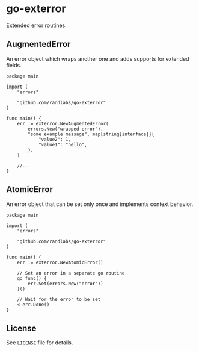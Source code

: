 # go-exterror

Extended error routines.

## AugmentedError

An error object which wraps another one and adds supports for extended fields.


```golang
package main

import (
	"errors"

	"github.com/randlabs/go-exterror"
)

func main() {
	err := exterror.NewAugmentedError(
		errors.New("wrapped error"),
		"some example message", map[string]interface{}{
			"value2": 1,
			"value1": "hello",
		},
	)
	
	//...
}
```
## AtomicError

An error object that can be set only once and implements context behavior.

```golang
package main

import (
	"errors"

	"github.com/randlabs/go-exterror"
)

func main() {
	err := exterror.NewAtomicError()

	// Set an error in a separate go routine
	go func() {
		err.Set(errors.New("error"))
	}()

	// Wait for the error to be set
	<-err.Done()
}
```

## License
See `LICENSE` file for details.

